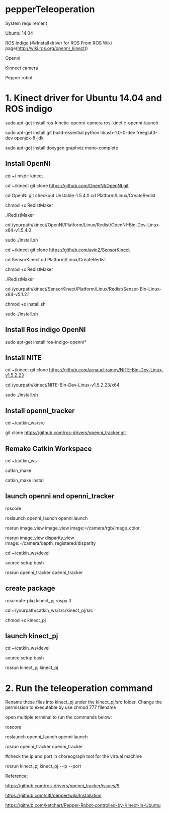 # pepperTeleoperation

System requirement

  Ubuntu 14.04
  
  ROS Indigo (##Install driver for ROS From ROS Wiki page(http://wiki.ros.org/openni_kinect))
  
  Openni
  
  Kinnect camera
  
  Pepper robot

# 1.  Kinect driver for Ubuntu 14.04 and ROS indigo

sudo apt-get install ros-kinetic-openni-camera ros-kinetic-openni-launch

sudo apt-get install git build-essential python libusb-1.0-0-dev freeglut3-dev openjdk-8-jdk

sudo apt-get install doxygen graphviz mono-complete

## Install OpenNI

cd ~/ mkdir kinect

cd ~/kinect git clone https://github.com/OpenNI/OpenNI.git 

cd OpenNI git checkout Unstable-1.5.4.0 cd Platform/Linux/CreateRedist 

chmod +x RedistMaker 

./RedistMaker

cd /yourpath/kinect/OpenNI/Platform/Linux/Redist/OpenNI-Bin-Dev-Linux-x64-v1.5.4.0 

sudo ./install.sh

cd ~/kinect git clone https://github.com/avin2/SensorKinect 

cd SensorKinect cd Platform/Linux/CreateRedist 

chmod +x RedistMaker 

./RedistMaker

cd /yourpath/kinect/SensorKinect/Platform/Linux/Redist/Sensor-Bin-Linux-x64-v5.1.2.1 

chmod +x install.sh 

sudo ./install.sh

## Install Ros indigo OpenNI

sudo apt-get install ros-indigo-openni*

## Install NITE

cd ~/kinect git clone https://github.com/arnaud-ramey/NITE-Bin-Dev-Linux-v1.5.2.23 

cd /yourpath/kinect/NITE-Bin-Dev-Linux-v1.5.2.23/x64 

sudo ./install.sh

## Install openni_tracker

cd ~/catkin_ws/src 

git clone https://github.com/ros-drivers/openni_tracker.git

## Remake Catkin Workspace

cd ~/catkin_ws 

catkin_make 

catkin_make install

## launch openni and openni_tracker

roscore

roslaunch openni_launch openni.launch

rosrun image_view image_view image:=/camera/rgb/image_color

rosrun image_view disparity_view image:=/camera/depth_registered/disparity

cd ~/catkin_ws/devel 

source setup.bash 

rosrun openni_tracker openni_tracker

## create package

roscreate-pkg kinect_pj rospy tf

cd ~/yourpath/catkin_ws/src/kinect_pj/src 

chmod +x kinect_pj

## launch kinect_pj

cd ~/catkin_ws/devel 

source setup.bash 

rosrun kinect_pj kinect_pj

# 2.  Run the teleoperation command
Rename these files into kinect_pj under the kinect_pj/src folder. Change the permission to executable by use chmod 777 filename

open multiple terminal to run the commands below:

roscore

roslaunch openni_launch openni.launch

rosrun openni_tracker openni_tracker

#check the ip and port in choreograph tool for the virtual machine

rosrun kinect_pj kinect_pj --ip <ip> --port <port>


Reference:

https://github.com/ros-drivers/openni_tracker/issues/9

https://github.com/cltl/pepper/wiki/Installation

https://github.com/ketchart/Pepper-Robot-controlled-by-Kinect-in-Ubuntu


